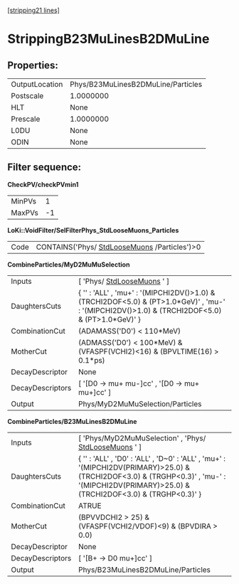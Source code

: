 [[stripping21 lines]](./stripping21-leptonic)

# StrippingB23MuLinesB2DMuLine

## Properties:

|                |                                    |
|----------------|------------------------------------|
| OutputLocation | Phys/B23MuLinesB2DMuLine/Particles |
| Postscale      | 1.0000000                          |
| HLT            | None                               |
| Prescale       | 1.0000000                          |
| L0DU           | None                               |
| ODIN           | None                               |

## Filter sequence:

**CheckPV/checkPVmin1**

|        |     |
|--------|-----|
| MinPVs | 1   |
| MaxPVs | -1  |

**LoKi::VoidFilter/SelFilterPhys_StdLooseMuons_Particles**

|      |                                                                              |
|------|------------------------------------------------------------------------------|
| Code | CONTAINS('Phys/ [StdLooseMuons](./stripping21-stdloosemuons) /Particles')\>0 |

**CombineParticles/MyD2MuMuSelection**

|                  |                                                                                                                                                      |
|------------------|------------------------------------------------------------------------------------------------------------------------------------------------------|
| Inputs           | [ 'Phys/ [StdLooseMuons](./stripping21-stdloosemuons) ' ]                                                                                          |
| DaughtersCuts    | { '' : 'ALL' , 'mu+' : '(MIPCHI2DV()\>1.0) & (TRCHI2DOF\<5.0) & (PT\>1.0\*GeV)' , 'mu-' : '(MIPCHI2DV()\>1.0) & (TRCHI2DOF\<5.0) & (PT\>1.0\*GeV)' } |
| CombinationCut   | (ADAMASS('D0') \< 110\*MeV)                                                                                                                          |
| MotherCut        | (ADMASS('D0') \< 100\*MeV) & (VFASPF(VCHI2)\<16) & (BPVLTIME(16) \> 0.1\*ps)                                                                         |
| DecayDescriptor  | None                                                                                                                                                 |
| DecayDescriptors | [ '[D0 -\> mu+ mu-]cc' , '[D0 -\> mu+ mu+]cc' ]                                                                                                |
| Output           | Phys/MyD2MuMuSelection/Particles                                                                                                                     |

**CombineParticles/B23MuLinesB2DMuLine**

|                  |                                                                                                                                                                                                  |
|------------------|--------------------------------------------------------------------------------------------------------------------------------------------------------------------------------------------------|
| Inputs           | [ 'Phys/MyD2MuMuSelection' , 'Phys/ [StdLooseMuons](./stripping21-stdloosemuons) ' ]                                                                                                           |
| DaughtersCuts    | { '' : 'ALL' , 'D0' : 'ALL' , 'D\~0' : 'ALL' , 'mu+' : '(MIPCHI2DV(PRIMARY)\>25.0) & (TRCHI2DOF\<3.0) & (TRGHP\<0.3)' , 'mu-' : '(MIPCHI2DV(PRIMARY)\>25.0) & (TRCHI2DOF\<3.0) & (TRGHP\<0.3)' } |
| CombinationCut   | ATRUE                                                                                                                                                                                            |
| MotherCut        | (BPVVDCHI2 \> 25) & (VFASPF(VCHI2/VDOF)\<9) & (BPVDIRA \> 0.0)                                                                                                                                   |
| DecayDescriptor  | None                                                                                                                                                                                             |
| DecayDescriptors | [ '[B+ -\> D0 mu+]cc' ]                                                                                                                                                                      |
| Output           | Phys/B23MuLinesB2DMuLine/Particles                                                                                                                                                               |
